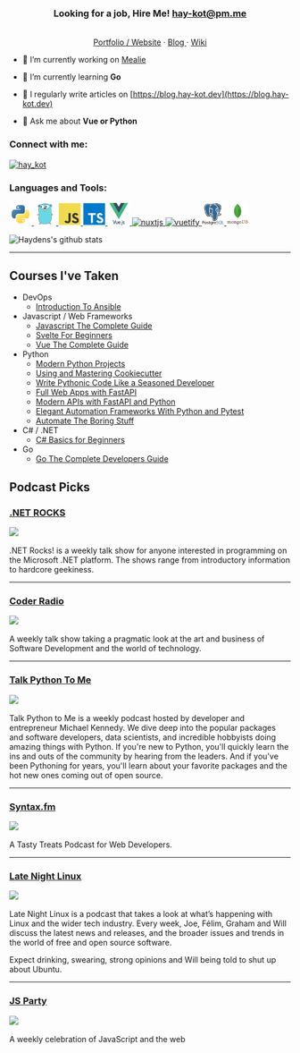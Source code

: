 <h3 align="center"> Looking for a job, Hire Me! <a href="mailto:hay-kot@pm.me"> hay-kot@pm.me <a> </h3>
    
    
<p align="center">
    <br />
    <a href="https://hay-kot.dev/">Portfolio / Website</a>
    ·
    <a href="https://blog.hay-kot.dev">Blog </a>    
    ·
    <a href="https://wiki.hay-kot.dev/">
    Wiki 
    </a>    
</p>

- 🔭 I’m currently working on [Mealie](https://github.com/hay-kot/mealie)

- 🌱 I’m currently learning **Go**

- 📝 I regularly write articles on [https://blog.hay-kot.dev](https://blog.hay-kot.dev)

- 💬 Ask me about **Vue or Python**

<h3 align="left">Connect with me:</h3>
<p align="left">
<a href="https://twitter.com/hay_kot" target="blank"><img align="center" src="https://raw.githubusercontent.com/rahuldkjain/github-profile-readme-generator/master/src/images/icons/Social/twitter.svg" alt="hay_kot" height="30" width="40" /></a>
</p>

<h3 align="left">Languages and Tools:</h3>
<p align="left">
  <a href="https://www.python.org" target="_blank">
    <img
      src="https://raw.githubusercontent.com/devicons/devicon/master/icons/python/python-original.svg"
      alt="python"
      width="40"
      height="40"
    />
  </a>
  <a href="https://golang.org" target="_blank">
    <img
      src="https://raw.githubusercontent.com/devicons/devicon/master/icons/go/go-original.svg"
      alt="go"
      width="40"
      height="40"
    />
  </a>
  <a
    href="https://developer.mozilla.org/en-US/docs/Web/JavaScript"
    target="_blank"
  >
    <img
      src="https://raw.githubusercontent.com/devicons/devicon/master/icons/javascript/javascript-original.svg"
      alt="javascript"
      width="40"
      height="40"
    />
  </a>
  <a href="https://www.typescriptlang.org/" target="_blank">
    <img
      src="https://raw.githubusercontent.com/devicons/devicon/master/icons/typescript/typescript-original.svg"
      alt="typescript"
      width="40"
      height="40"
    />
  </a>
  <a href="https://vuejs.org/" target="_blank">
    <img
      src="https://raw.githubusercontent.com/devicons/devicon/master/icons/vuejs/vuejs-original-wordmark.svg"
      alt="vuejs"
      width="40"
      height="40"
    />
  </a>
  <a href="https://nuxtjs.org/" target="_blank">
    <img
      src="https://www.vectorlogo.zone/logos/nuxtjs/nuxtjs-icon.svg"
      alt="nuxtjs"
      width="40"
      height="40"
    />
  </a>
  <a href="https://vuetifyjs.com/en/" target="_blank">
    <img
      src="https://bestofjs.org/logos/vuetify.svg"
      alt="vuetify"
      width="40"
      height="40"
    />
  </a>
  <a href="https://www.postgresql.org" target="_blank">
    <img
      src="https://raw.githubusercontent.com/devicons/devicon/master/icons/postgresql/postgresql-original-wordmark.svg"
      alt="postgresql"
      width="40"
      height="40"
    />
  </a>
  <a href="https://www.mongodb.com/" target="_blank">
    <img
      src="https://raw.githubusercontent.com/devicons/devicon/master/icons/mongodb/mongodb-original-wordmark.svg"
      alt="mongodb"
      width="40"
      height="40"
    />
  </a>
</p>

    
![Haydens's github stats](https://github-readme-stats.vercel.app/api?username=hay-kot&show_icons=true&title_color=fff&icon_color=79ff97&text_color=9f9f9f&bg_color=151515)


---

## Courses I've Taken

- DevOps
  - [Introduction To Ansible](https://training.talkpython.fm/courses/details/introduction-to-ansible-with-python)
- Javascript / Web Frameworks
  - [Javascript The Complete Guide](https://www.udemy.com/share/102aa2AEMbdF9URHoH/)  
  - [Svelte For Beginners](https://www.leveluptutorials.com/tutorials/svelte-for-beginners)
  - [Vue The Complete Guide](https://www.udemy.com/share/101WASAEMbdF9URHoH/)
- Python
  - [Modern Python Projects](https://training.talkpython.fm/courses/details/modern-python-projects)
  - [Using and Mastering Cookiecutter](https://training.talkpython.fm/courses/details/using-and-mastering-cookiecutter-templates-for-project-creation)
  - [Write Pythonic Code Like a Seasoned Developer](https://training.talkpython.fm/courses/details/write-pythonic-code-like-a-seasoned-developer)
  - [Full Web Apps with FastAPI](https://training.talkpython.fm/courses/details/full-html-web-applications-with-fastapi)
  - [Modern APIs with FastAPI and Python](https://training.talkpython.fm/courses/details/getting-started-with-fastapi)
  - [Elegant Automation Frameworks With Python and Pytest](https://www.udemy.com/share/1025W8AEMbdF9URHoH/)
  - [Automate The Boring Stuff](https://www.udemy.com/share/101WeWAEMbdF9URHoH/)
- C# / .NET
  - [C# Basics for Beginners](https://www.udemy.com/share/101XfsAEMbdF9URHoH/)
- Go
  - [Go The Complete Developers Guide](https://www.udemy.com/share/101XzyAEMbdF9URHoH/) 

## Podcast Picks

### [.NET ROCKS](https://www.dotnetrocks.com/)

<img src="https://www.dotnetrocks.com/Content/img/basic/logo2.png" heigh="25%" width="25%"> </img>

.NET Rocks! is a weekly talk show for anyone interested in programming on the Microsoft .NET platform. The shows range from introductory information to hardcore geekiness. 

---

### [Coder Radio](https://coder.show/)

<img src="https://assets.fireside.fm/file/fireside-images/podcasts/images/b/b44de5fa-47c1-4e94-bf9e-c72f8d1c8f5d/header.jpg?v=5" heigh="50%" width="50%"> </img>

A weekly talk show taking a pragmatic look at the art and business of Software Development and the world of technology.

---

### [Talk Python To Me](https://talkpython.fm/)

<img src="https://m.media-amazon.com/images/I/41AeDSluufL._SL500_.jpg" heigh="25%" width="25%"> </img>

Talk Python to Me is a weekly podcast hosted by developer and entrepreneur Michael Kennedy. We dive deep into the popular packages and software developers, data scientists, and incredible hobbyists doing amazing things with Python. If you're new to Python, you'll quickly learn the ins and outs of the community by hearing from the leaders. And if you've been Pythoning for years, you'll learn about your favorite packages and the hot new ones coming out of open source. 

---

### [Syntax.fm](https://syntax.fm/)

<img src="https://syntax.fm/static/logo.png" heigh="25%" width="25%"> </img>

A Tasty Treats Podcast for Web Developers.

---

### [Late Night Linux](https://latenightlinux.com/)

<img src="https://latenightlinux.com/wp-content/uploads/2018/10/header-600.png" heigh="50%" width="50%"> </img>

Late Night Linux is a podcast that takes a look at what’s happening with Linux and the wider tech industry. Every week, Joe, Félim, Graham and Will discuss the latest news and releases, and the broader issues and trends in the world of free and open source software.

Expect drinking, swearing, strong opinions and Will being told to shut up about Ubuntu.

---

### [JS Party](https://changelog.com/jsparty)

<img src="https://cdn.changelog.com/uploads/covers/js-party-original.png?v=63725770332" heigh="25%" width="25%"> </img>

A weekly celebration of JavaScript and the web
